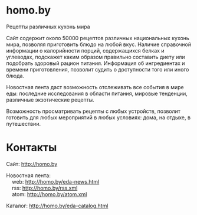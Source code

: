 # homo.by
Рецепты различных кухонь мира

Сайт содержит около 50000 рецептов различных национальных кухонь мира, позволяя приготовить блюдо на любой вкус. Наличие справочной информации о калорийности порций, содержащихся белках и углеводах, подскажет каким образом правильно составить диету или подобрать здоровый рацион питания. Информация об ингредиентах и времени приготовления, позволит судить о доступности того или иного блюда.

Новостная лента даст возможность отслеживать все события в мире еды: последние исследования в области питания, мировые тенденции, различные экзотические рецепты. 

Возможность просматривать рецепты с любых устройств, позволит готовить для любых мероприятий в любых условиях: дома, на отдыхе, в путешествии.

# Контакты
Сайт: http://homo.by

Новостная лента:<br>
&nbsp;&nbsp;&nbsp;&nbsp;web: http://homo.by/eda-news.html<br>
&nbsp;&nbsp;&nbsp;&nbsp;rss: http://homo.by/rss.xml<br>
&nbsp;&nbsp;&nbsp;&nbsp;atom: http://homo.by/atom.xml<br>

Каталог: http://homo.by/eda-catalog.html

